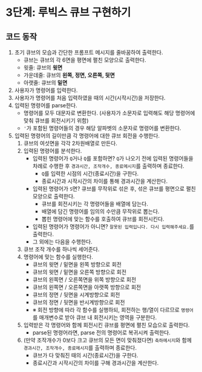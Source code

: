 # 3단계: 루빅스 큐브 구현하기

## 코드 동작

1. 초기 큐브의 모습과 간단한 프롬프트 메시지를 줄바꿈하여 출력한다.
   - 큐브는 큐브의 각 6면을 평면에 펼친 모양으로 출력한다.
   - 윗줄: 큐브의 **윗면**
   - 가운데줄: 큐브의 **왼쪽, 정면, 오른쪽, 뒷면**
   - 아랫줄: 큐브의 **밑면**
2. 사용자가 명령어를 입력한다.
3. 사용자가 명령어를 처음 입력하였을 때의 시간(시작시간)을 저장한다.
4. 입력된 명령어를 parse한다.
   - 명령어를 모두 대문자로 변환한다. (사용자가 소문자로 입력해도 해당 명령어에 맞춰 큐브를 회전시키기 위함)
   - `'`가 포함된 명령어들의 경우 해당 알파벳의 소문자로 명령어를 변환한다.
5. 입력된 명령어의 길이만큼 각 명령어에 대한 큐브 회전을 수행한다.
   1. 큐브의 여섯면을 각각 2차원배열로 만든다.
   2. 입력된 명령어를 분석한다.
      - 입력된 명령어가 `Q`거나 `Q`를 포함하면? `Q`가 나오기 전에 입력된 명령어들을 차례로 수행한 후 `경과시간, 조작개수, 종료메시지`를 출력하며 종료한다.
        - `Q`를 입력한 시점의 시간(종료시간)을 구한다.
        - 종료시간과 시작시간의 차이를 통해 경과시간을 계산한다.
      - 입력된 명령어가 `S`면? 큐브를 무작위로 섞은 후, 섞은 큐브를 평면으로 펼친 모양으로 출력한다.
        - 큐브를 회전시키는 각 명령어들을 배열에 담는다.
        - 배열에 담긴 명령어를 임의의 수만큼 무작위로 뽑는다.
        - 뽑힌 명령어에 맞는 함수를 호출하여 큐브를 회전시킨다.
      - 입력된 명령어가 명령어가 아니면? `잘못된 입력입니다. 다시 입력해주세요.`를 출력한다.
      - 그 외에는 다음을 수행한다.
   3. 큐브 조작 개수를 하나씩 세어준다.
   4. 명령어에 맞는 함수를 실행한다.
      - 큐브의 윗면 / 밑면을 왼쪽 방향으로 회전
      - 큐브의 윗면 / 밑면을 오른쪽 방향으로 회전
      - 큐브의 왼쪽면 / 오른쪽면을 위쪽 방향으로 회전
      - 큐브의 왼쪽면 / 오른쪽면을 아랫쪽 방향으로 회전
      - 큐브의 정면 / 뒷면을 시계방향으로 회전
      - 큐브의 정면 / 뒷면을 반시계방향으로 회전
      - ※ 회전 방향에 따라 각 함수를 실행하되, 회전하는 행/열이 다르므로 `명령어`를 매개변수로 받아 큐브 내 회전시키는 영역을 구분한다.
   5. 입력받은 각 명령어와 함께 회전시킨 큐브를 평면에 펼친 모습으로 출력한다.
      - parse된 명령어라면, parse 전의 명령어로 복귀시켜 출력한다.
   6. (만약 조작개수가 0보다 크고 큐브의 모든 면이 맞춰졌다면) `축하메시지`와 함께 `경과시간, 조작개수, 종료메시지`를 출력하며 종료한다.
      - 큐브가 다 맞춰진 때의 시간(종료시간)을 구한다.
      - 종료시간과 시작시간의 차이를 구해 경과시간을 계산한다.
